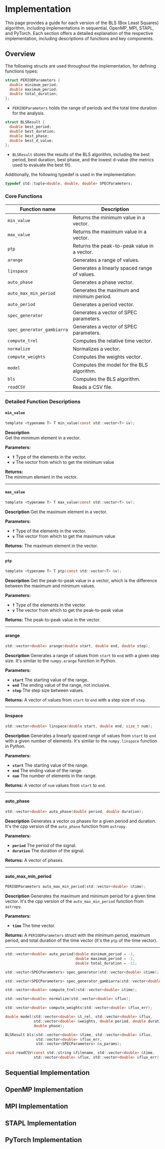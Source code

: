 # Implementation

This page provides a guide for each version of the BLS (Box Least Squares) algorithm, including implementations in sequential, OpenMP, MPI, STAPL, and PyTorch. Each section offers a detailed explanation of the respective implementation, including descriptions of functions and key components.

## Overview

The following structs are used throughout the implementation, for defining functions types:

```c
struct PERIODParameters {
  double minimum_period;
  double maximum_period;
  double total_duration;
};
```

- `PERIODParameters` holds the range of periods and the total time duration for the analysis.

```c
struct BLSResult {
  double best_period;
  double best_duration;
  double best_phase;
  double best_d_value;
};
```

- `BLSResult` stores the results of the BLS algorithm, including the best period, best duration, best phase, and the lowest d-value (the metrics used to evaluate the best fit).

Additionally, the following typedef is used in the implementation:

```c
typedef std::tuple<double, double, double> SPECParameters;
```

### Core Functions

| Function name              | Description                                 |
| -------------------------- | ------------------------------------------- |
| `min_value`                | Returns the minimum value in a vector.      |
| `max_value`                | Returns the maximum value in a vector.      |
| `ptp`                      | Returns the peak-to-peak value in a vector. |
| `arange`                   | Generates a range of values.                |
| `linspace`                 | Generates a linearly spaced range of values.|
| `auto_phase`               | Generates a phase vector.                   |
| `auto_max_min_period`      | Generates the maximum and minimum period.   |
| `auto_period`              | Generates a period vector.                  |
| `spec_generator`           | Generates a vector of SPEC parameters.      |
| `spec_generator_gambiarra` | Generates a vector of SPEC parameters.      |
| `compute_trel`             | Computes the relative time vector.          |
| `normalize`                | Normalizes a vector.                        |
| `compute_weights`          | Computes the weights vector.                |
| `model`                    | Computes the model for the BLS algorithm.   |
| `bls`                      | Computes the BLS algorithm.                 |
| `readCSV`                  | Reads a CSV file.                           |

### Detailed Function Descriptions

#### `min_value`

```c
template <typename T> T min_value(const std::vector<T> &v);
```

**Description**  
Get the minimum element in a vector.

**Parameters:**  

- **`T`** Type of the elements in the vector.
- **`v`** The vector from which to get the minimum value

**Returns:**  
  The minimum element in the vector.

---

#### `max_value`

```c
template <typename T> T max_value(const std::vector<T> &v);
```

**Description**
Get the maximum element in a vector.

**Parameters:**  

- **`T`** Type of the elements in the vector.
- **`v`** The vector from which to get the maximum value

**Returns:**
  The maximum element in the vector.

---

#### `ptp`

```c
template <typename T> T ptp(const std::vector<T> &v);
```

**Description**
Get the peak-to-peak value in a vector, which is the difference between the maximum and minimum values.

**Parameters:**  

- **`T`** Type of the elements in the vector.
- **`v`** The vector from which to get the peak-to-peak value

**Returns:**
  The peak-to-peak value in the vector.

---

#### arange

```c
std::vector<double> arange(double start, double end, double step);
```

**Description**
Generates a range of values from `start` to `end` with a given step size. It's similar to the `numpy.arange` function in Python.

**Parameters:**  

- **`start`** The starting value of the range.
- **`end`** The ending value of the range, not inclusive.
- **`step`** The step size between values.

**Returns:**
  A vector of values from `start` to `end` with a step size of `step`.

---

#### linspace

```c
std::vector<double> linspace(double start, double end, size_t num);
```

**Description**
Generates a linearly spaced range of values from `start` to `end` with a given number of elements. It's similar to the `numpy.linspace` function in Python.

**Parameters:**

- **`start`** The starting value of the range.
- **`end`** The ending value of the range.
- **`num`** The number of elements in the range.

**Returns:**
  A vector of `num` values from `start` to `end`.

---

#### auto_phase

```c
std::vector<double> auto_phase(double period, double duration);
```

**Description**
Generates a vector os phases for a given period and duration. It's the cpp version of the `auto_phase` function from `astropy`.

**Parameters:**

- **`period`** The period of the signal.
- **`duration`** The duration of the signal.

**Returns:**
  A vector of phases.

---

#### auto_max_min_period

```c
PERIODParameters auto_max_min_period(std::vector<double> &time);
```

**Description**
Generates the maximum and minimum period for a given time vector. It's the cpp version of the `auto_max_min_period` function from `astropy`.

**Parameters:**

- **`time`** The time vector.

**Returns:**
  A `PERIODParameters` struct with the minimum period, maximum period, and total duration of the time vector (it's the `ptp` of the time vector).

---

```c
std::vector<double> auto_period(double minimum_period = -1,
                                double maximum_period = -1,
                                double total_duration = -1);
```

```c
std::vector<SPECParameters> spec_generator(std::vector<double> &time);
```

```c
std::vector<SPECParameters> spec_generator_gambiarra(std::vector<double> &time);
```

```c
std::vector<double> compute_trel(std::vector<double> &time);
```

```c
std::vector<double> normalize(std::vector<double> &flux);
```

```c
std::vector<double> compute_weights(std::vector<double> &flux_err);
```

```c
double model(std::vector<double> &t_rel, std::vector<double> &flux,
             std::vector<double> &weights, double period, double duration,
             double phase);
```

```c
BLSResult bls(std::vector<double> &time, std::vector<double> &flux,
              std::vector<double> &flux_err,
              std::vector<SPECParameters> &s_params);
```

```c
void readCSV(const std::string &filename, std::vector<double> &time,
             std::vector<double> &flux, std::vector<double> &flux_err);
```

## Sequential Implementation

## OpenMP Implementation

## MPI Implementation

## STAPL Implementation

## PyTorch Implementation

